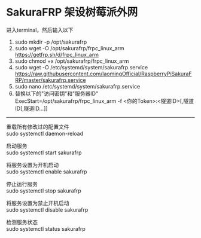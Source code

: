 # SakuraFRP 架设树莓派外网
进入terminal，然后输入以下
1) sudo mkdir -p /opt/sakurafrp
2) sudo wget -O /opt/sakurafrp/frpc_linux_arm https://getfrp.sh/d/frpc_linux_arm
3) sudo chmod +x /opt/sakurafrp/frpc_linux_arm
4) sudo wget -O /etc/systemd/system/sakurafrp.service https://raw.githubusercontent.com/laomingOfficial/RaspberryPiSakuraFRP/master/sakurafrp.service
5) sudo nano /etc/systemd/system/sakurafrp.service
6) 替换以下的"访问密钥"和"服务器ID"
ExecStart=/opt/sakurafrp/frpc_linux_arm -f <你的Token>:<隧道ID>[,隧道ID[,隧道ID...]]
---
重载所有修改过的配置文件  
sudo systemctl daemon-reload  

启动服务  
sudo systemctl start sakurafrp  

将服务设置为开机启动  
sudo systemctl enable sakurafrp  

停止运行服务  
sudo systemctl stop sakurafrp  

将服务设置为禁止开机启动  
sudo systemctl disable sakurafrp  

检测服务状态  
sudo systemctl status sakurafrp  
